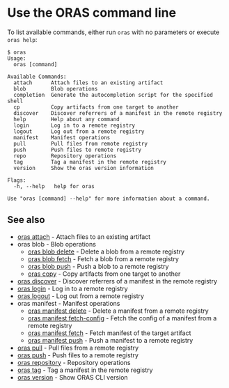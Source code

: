 # Use the ORAS command line

To list available commands, either run `oras` with no parameters or execute `oras help`:

```
$ oras
Usage:
  oras [command]

Available Commands:
  attach      Attach files to an existing artifact
  blob        Blob operations
  completion  Generate the autocompletion script for the specified shell
  cp          Copy artifacts from one target to another
  discover    Discover referrers of a manifest in the remote registry
  help        Help about any command
  login       Log in to a remote registry
  logout      Log out from a remote registry
  manifest    Manifest operations
  pull        Pull files from remote registry
  push        Push files to remote registry
  repo        Repository operations
  tag         Tag a manifest in the remote registry
  version     Show the oras version information

Flags:
  -h, --help   help for oras

Use "oras [command] --help" for more information about a command.
```

## See also

* [oras attach](0_oras_attach.md)	 - Attach files to an existing artifact
* oras blob - Blob operations
    * [oras blob delete](1_oras_blob_delete.md)	 - Delete a blob from a remote registry
    * [oras blob fetch](2_oras_blob_fetch.md)	 - Fetch a blob from a remote registry
    * [oras blob push](3_oras_blob_push.md)	 - Push a blob to a remote registry
    * [oras copy](4_oras_copy.md)	 - Copy artifacts from one target to another
* [oras discover](5_oras_discover.md)	 - Discover referrers of a manifest in the remote registry
* [oras login](oras_login.md)	 - Log in to a remote registry
* [oras logout](oras_logout.md)	 - Log out from a remote registry
* oras manifest - Manifest operations
    * [oras manifest delete](oras_manifest_delete.md)	 - Delete a manifest from a remote registry
    * [oras manifest fetch-config](oras_manifest_fetch-config.md)	 - Fetch the config of a manifest from a remote registry
    * [oras manifest fetch](oras_manifest_fetch.md)	 - Fetch manifest of the target artifact
    * [oras manifest push](oras_manifest_push.md)	 - Push a manifest to a remote registry
* [oras pull](oras_pull.md)	 - Pull files from a remote registry
* [oras push](oras_push.md)	 - Push files to a remote registry
* [oras repository](oras_repository.md)	 - Repository operations
* [oras tag](oras_tag.md)	 - Tag a manifest in the remote registry
* [oras version](oras_version.md)	 - Show ORAS CLI version

